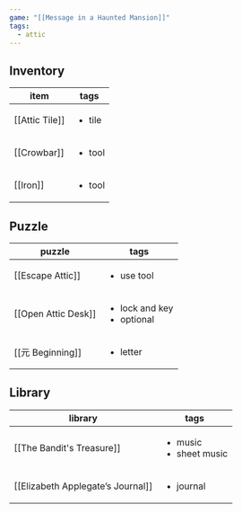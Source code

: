 ```yaml
---
game: "[[Message in a Haunted Mansion]]"
tags:
  - attic
---
```

## Inventory

<!-- QueryToSerialize: Table WITHOUT ID file.link as item, tags from "content/03 MHM/Inventory" where contains(environment,  [[]]) -->
<!-- SerializedQuery: Table WITHOUT ID file.link as item, tags from "content/03 MHM/Inventory" where contains(environment,  [[]]) -->

| item                                                   | tags                   |
| ------------------------------------------------------ | ---------------------- |
| [[Attic Tile]] | <ul><li>tile</li></ul> |
| [[Crowbar]]       | <ul><li>tool</li></ul> |
| [[Iron]]             | <ul><li>tool</li></ul> |
<!-- SerializedQuery END -->

## Puzzle
<!-- QueryToSerialize: Table WITHOUT ID file.link as puzzle, tags from "content/03 MHM/Puzzles" where contains(environment,  [[]]) sort tags desc -->
<!-- SerializedQuery: Table WITHOUT ID file.link as puzzle, tags from "content/03 MHM/Puzzles" where contains(environment,  [[]]) sort tags desc -->

| puzzle                                                         | tags                                            |
| -------------------------------------------------------------- | ----------------------------------------------- |
| [[Escape Attic]]       | <ul><li>use tool</li></ul>                      |
| [[Open Attic Desk]] | <ul><li>lock and key</li><li>optional</li></ul> |
| [[元 Beginning]]   | <ul><li>letter</li></ul>                        |
<!-- SerializedQuery END -->

## Library
<!-- QueryToSerialize: Table WITHOUT ID file.link as library, tags from "content/03 MHM/Library" where contains(environment,  [[]]) sort tags desc -->
<!-- SerializedQuery: Table WITHOUT ID file.link as library, tags from "content/03 MHM/Library" where contains(environment,  [[]]) sort tags desc -->

| library                                                                                    | tags                                        |
| ------------------------------------------------------------------------------------------ | ------------------------------------------- |
| [[The Bandit's Treasure]]                 | <ul><li>music</li><li>sheet music</li></ul> |
| [[Elizabeth Applegate’s Journal]] | <ul><li>journal</li></ul>                   |
<!-- SerializedQuery END -->

